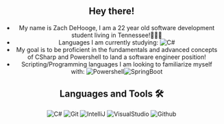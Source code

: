 <div align="center">
  
## Hey there!
- My name is Zach DeHooge, I am a 22 year old software development student living in Tennessee!👨🏽‍💻
- Languages I am currently studying: ![C#](http://img.shields.io/badge/-CSharp-C300FF?style=flat-square&logo=CSharp&logoColor=ffffff)
- My goal is to be proficient in the fundamentals and advanced concepts of CSharp and Powershell to land a software engineer position!
- Scripting/Programming languages I am looking to familiarize myself with: ![Powershell](http://img.shields.io/badge/-PowerShell-000FFF?style=flat-square&logo=powershell&logoColor=ffffff)![SpringBoot](http://img.shields.io/badge/-SpringBoot-34eb4f?style=flat-square&logo=springboot&logoColor=ffffff)


## Languages and Tools 🛠 
![C#](http://img.shields.io/badge/-CSharp-C300FF?style=flat-square&logo=CSharp&logoColor=ffffff) 
![Git](https://img.shields.io/badge/-Git-%23F05032?style=flat-square&logo=git&logoColor=%23ffffff)
![IntelliJ](https://img.shields.io/badge/-IntelliJ-DA00FF?style=flat-square&logo=intellij-idea&logoColor=ffffff)
![VisualStudio](https://img.shields.io/badge/-Visual_Studio-bd5436?style=flat-square&logo=visual-studio&logoColor=ffffff)
![Github](https://img.shields.io/badge/-Github-000000?style=flat-square&logo=github&logoColor=%23ffffff)

<!-- 
Syntax for making an icon on a ReadME goes as follows

![(Name of language)](http://img.shields.io/badge/-(name of language)-(background color)?style=flat-square&logo=(look on simple icons .org for a hex key)&logoColor=ffffff)
-->
